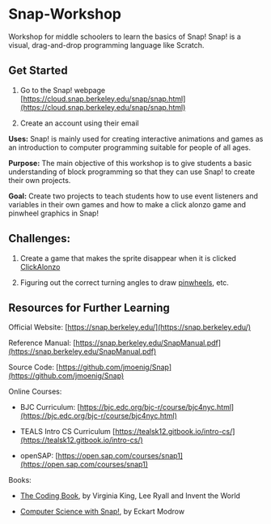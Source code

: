 # Snap-Workshop
Workshop for middle schoolers to learn the basics of Snap! Snap! is a visual, drag-and-drop programming language like Scratch.

## Get Started

1.  Go to the Snap! webpage [https://cloud.snap.berkeley.edu/snap/snap.html](https://cloud.snap.berkeley.edu/snap/snap.html)
    
2.  Create an account using their email
    
 **Uses:** Snap! is mainly used for creating interactive animations and games as an introduction to computer programming suitable for people of all ages.

**Purpose:** The main objective of this workshop is to give students a basic understanding of block programming so that they can use Snap! to create their own projects.

**Goal:** Create two projects to teach students how to use event listeners and variables in their own games and how to make a click alonzo game and pinwheel graphics in Snap!

## Challenges:

1.  Create a game that makes the sprite disappear when it is clicked [ClickAlonzo](https://bjc.edc.org/bjc-r/cur/programming/1-introduction/1-building-an-app/2-start-your-first-snap-app.html?topic=nyc_bjc%2F1-intro-loops.topic&course=bjc4nyc.html&novideo&noassignment)
    
2.  Figuring out the correct turning angles to draw [pinwheels](https://bjc.edc.org/bjc-r/cur/programming/1-introduction/3-drawing/3-blocks-with-inputs.html?topic=nyc_bjc%2F1-intro-loops.topic&course=bjc4nyc.html&novideo&noassignment), etc.
    
## Resources for Further Learning

Official Website: [https://snap.berkeley.edu/](https://snap.berkeley.edu/)

Reference Manual: [https://snap.berkeley.edu/SnapManual.pdf](https://snap.berkeley.edu/SnapManual.pdf)

Source Code: [https://github.com/jmoenig/Snap](https://github.com/jmoenig/Snap)

Online Courses:

-   BJC Curriculum: [https://bjc.edc.org/bjc-r/course/bjc4nyc.html](https://bjc.edc.org/bjc-r/course/bjc4nyc.html)
    
-   TEALS Intro CS Curriculum  [https://tealsk12.gitbook.io/intro-cs/](https://tealsk12.gitbook.io/intro-cs/)
    
-   openSAP: [https://open.sap.com/courses/snap1](https://open.sap.com/courses/snap1)
    
Books:

-   [The Coding Book](https://www.hinkler.com.au/the-coding-book), by Virginia King, Lee Ryall and Invent the World
    
-   [Computer Science with Snap!](http://ddi-mod.uni-goettingen.de/ComputerScienceWithSnap.pdf), by Eckart Modrow
